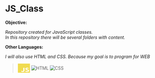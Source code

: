 # JS_Class

**Objective:**

 *Repository created for JavaScript classes.<br>
 In this repository there will be several folders with content.*

**Other Languages:**

*I will also use HTML and CSS. Because my goal is to program for WEB*


>  <img align="center" alt="Js" height="30" width="40" src="https://raw.githubusercontent.com/devicons/devicon/master/icons/javascript/javascript-plain.svg"> 
>  <img align="center" alt="HTML" height="40" width="50" src="https://symbols.getvecta.com/stencil_25/35_html5.d4d8050235.svg"> 
>  <img align="center" alt="CSS" height="40" width="50" src="https://symbols.getvecta.com/stencil_25/14_css3.d930bfb832.svg"> 
